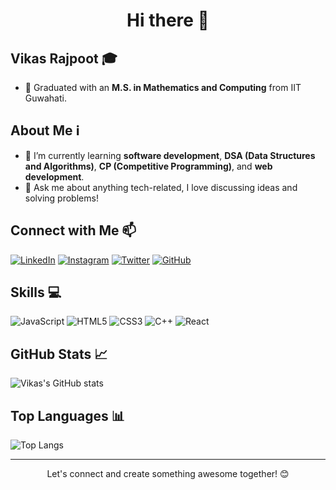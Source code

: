 <div align="center">
  <h1>Hi there 👋</h1>
</div>

## Vikas Rajpoot 🎓
- 💼 Graduated with an **M.S. in Mathematics and Computing** from IIT Guwahati.

## About Me ℹ️
- 🌱 I’m currently learning **software development**, **DSA (Data Structures and Algorithms)**, **CP (Competitive Programming)**, and **web development**.
- 💬 Ask me about anything tech-related, I love discussing ideas and solving problems!


## Connect with Me 📫
[![LinkedIn](https://img.shields.io/badge/LinkedIn-Vikas_Rajpoot-blue?style=flat-square&logo=linkedin)](https://www.linkedin.com/in/vikas-rajpoot)
[![Instagram](https://img.shields.io/badge/Instagram-vikasrajpoot__30-purple?style=flat-square&logo=instagram)](https://www.instagram.com/vikasrajpoot_30)
[![Twitter](https://img.shields.io/badge/Twitter-vikasrajpoot__30-blue?style=flat-square&logo=twitter)](https://twitter.com/vikasrajpoot_30)
[![GitHub](https://img.shields.io/badge/GitHub-vikasrajpoot30-black?style=flat-square&logo=github)](https://github.com/vikasrajpoot30)

## Skills 💻
![JavaScript](https://img.shields.io/badge/JavaScript-323330?style=for-the-badge&logo=javascript&logoColor=F7DF1E)
![HTML5](https://img.shields.io/badge/HTML5-E34F26?style=for-the-badge&logo=html5&logoColor=white)
![CSS3](https://img.shields.io/badge/CSS3-1572B6?style=for-the-badge&logo=css3&logoColor=white)
![C++](https://img.shields.io/badge/C++-00599C?style=for-the-badge&logo=cplusplus&logoColor=white)
![React](https://img.shields.io/badge/React-61DAFB?style=for-the-badge&logo=react&logoColor=black)


## GitHub Stats 📈
![Vikas's GitHub stats](https://github-readme-stats.vercel.app/api?username=vikasrajpoot30&show_icons=true&theme=radical)

## Top Languages 📊
![Top Langs](https://github-readme-stats.vercel.app/api/top-langs/?username=vikasrajpoot30&layout=compact&theme=radical)

---

<div align="center">
  <p>Let's connect and create something awesome together! 😊</p>
</div>
